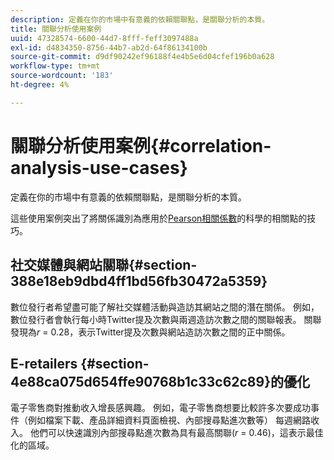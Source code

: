 ```yaml
---
description: 定義在你的市場中有意義的依賴關聯點，是關聯分析的本質。
title: 關聯分析使用案例
uuid: 47328574-6600-44d7-8fff-feff3097488a
exl-id: d4834350-8756-44b7-ab2d-64f86134100b
source-git-commit: d9df90242ef96188f4e4b5e6d04cfef196b0a628
workflow-type: tm+mt
source-wordcount: '183'
ht-degree: 4%

---
```


# 關聯分析使用案例{#correlation-analysis-use-cases}

定義在你的市場中有意義的依賴關聯點，是關聯分析的本質。

這些使用案例突出了將關係識別為應用於[Pearson相關係數](../../../../home/c-get-started/c-analysis-vis/c-correlation-analysis/c-correlation-pearsons.md#concept-5996cb8c89fd4df5b47b7318e7a1d29c)的科學的相關點的技巧。

## 社交媒體與網站關聯{#section-388e18eb9dbd4ff1bd56fb30472a5359}

數位發行者希望盡可能了解社交媒體活動與造訪其網站之間的潛在關係。 例如，數位發行者會執行每小時Twitter提及次數與兩週造訪次數之間的關聯報表。 關聯發現為&#x200B;*r* = 0.28，表示Twitter提及次數與網站造訪次數之間的正中關係。

## E-retailers {#section-4e88ca075d654ffe90768b1c33c62c89}的優化

電子零售商對推動收入增長感興趣。 例如，電子零售商想要比較許多次要成功事件（例如檔案下載、產品詳細資料頁面檢視、內部搜尋點進次數等） 每週網路收入。 他們可以快速識別內部搜尋點進次數為具有最高關聯(*r* = 0.46)，這表示最佳化的區域。

